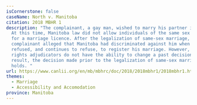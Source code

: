```yaml
---
isCornerstone: false
caseName: North v. Manitoba
citation: 2018 MBHR 1
description: "The complainant, a gay man, wished to marry his partner in 1974.
  At this time, Manitoba law did not allow individuals of the same sex to apply
  for a marriage licence. After the legalization of same-sex marriage, the
  complainant alleged that Manitoba had discriminated against him when it
  refused, and continues to refuse, to register his marriage. However, human
  rights adjudicators do not have the ability to change a past decision. As a
  result, the decision made prior to the legalization of same-sex marriage
  holds. "
url: https://www.canlii.org/en/mb/mbhrc/doc/2018/2018mbhr1/2018mbhr1.html?autocompleteStr=North%20v&autocompletePos=1
themes:
  - Marriage
  - Accessibility and Accomodation
province: Manitoba
---
```

